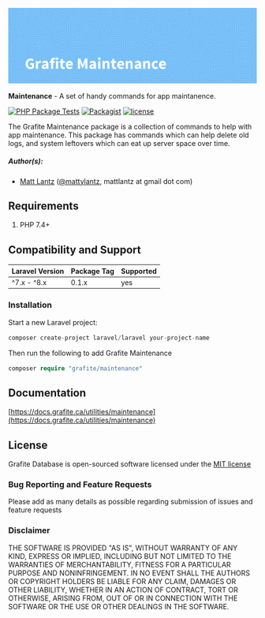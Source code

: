 ![Grafite Maintenance](GrafiteMaintenance-banner.png)

**Maintenance** - A set of handy commands for app maintanence.

[![PHP Package Tests](https://github.com/grafiteinc/Database/workflows/PHP%20Package%20Tests/badge.svg)](https://github.com/grafiteinc/Database/actions?query=workflow%3A%22PHP+Package+Tests%22)
[![Packagist](https://img.shields.io/packagist/dt/grafite/database.svg)](https://packagist.org/packages/grafite/database)
[![license](https://img.shields.io/github/license/mashape/apistatus.svg)](https://packagist.org/packages/grafite/database)

The Grafite Maintenance package is a collection of commands to help with app maintenance. This package has commands which can help delete old logs, and system leftovers which can eat up server space over time.

##### Author(s):
* [Matt Lantz](https://github.com/mlantz) ([@mattylantz](http://twitter.com/mattylantz), mattlantz at gmail dot com)

## Requirements

1. PHP 7.4+

## Compatibility and Support

| Laravel Version | Package Tag | Supported |
|-----------------|-------------|-----------|
| ^7.x - ^8.x | 0.1.x | yes |

### Installation

Start a new Laravel project:
```php
composer create-project laravel/laravel your-project-name
```

Then run the following to add Grafite Maintenance
```php
composer require "grafite/maintenance"
```

## Documentation

[https://docs.grafite.ca/utilities/maintenance](https://docs.grafite.ca/utilities/maintenance)

## License
Grafite Database is open-sourced software licensed under the [MIT license](http://opensource.org/licenses/MIT)

### Bug Reporting and Feature Requests
Please add as many details as possible regarding submission of issues and feature requests

### Disclaimer
THE SOFTWARE IS PROVIDED "AS IS", WITHOUT WARRANTY OF ANY KIND, EXPRESS OR IMPLIED, INCLUDING BUT NOT LIMITED TO THE WARRANTIES OF MERCHANTABILITY, FITNESS FOR A PARTICULAR PURPOSE AND NONINFRINGEMENT. IN NO EVENT SHALL THE AUTHORS OR COPYRIGHT HOLDERS BE LIABLE FOR ANY CLAIM, DAMAGES OR OTHER LIABILITY, WHETHER IN AN ACTION OF CONTRACT, TORT OR OTHERWISE, ARISING FROM, OUT OF OR IN CONNECTION WITH THE SOFTWARE OR THE USE OR OTHER DEALINGS IN THE SOFTWARE.
